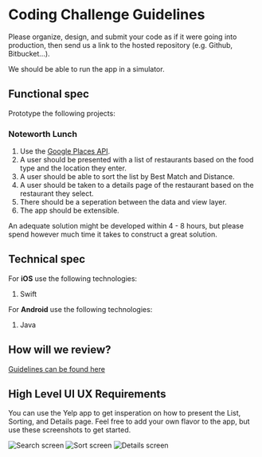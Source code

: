 Coding Challenge Guidelines
===========================

Please organize, design, and submit your code as if it were going into production,
then send us a link to the hosted repository (e.g. Github, Bitbucket...).

We should be able to run the app in a simulator.

Functional spec
---------------

Prototype the following projects:

### Noteworth Lunch

1. Use the [Google Places API](https://developers.google.com/places/web-service/intro).
2. A user should be presented with a list of restaurants based on the food type
and the location they enter.
3. A user should be able to sort the list by Best Match and Distance.
4. A user should be taken to a details page of the restaurant based on the restaurant
they select.
5. There should be a seperation between the data and view layer.
6. The app should be extensible. 

An adequate solution might be developed within 4 - 8 hours, but please spend however much time it takes to construct a great solution.

Technical spec
--------------

For **iOS** use the following technologies:

1. Swift

For **Android** use the following technologies:
1. Java

How will we review?
-------------------

[Guidelines can be found here](https://github.com/datamindedsolutions/coding-challenge)

High Level UI UX Requirements
-----------------------------

You can use the Yelp app to get insperation on how to present the List, 
Sorting, and Details page. Feel free to add your own flavor to the app, but use 
these screenshots to get started.

![Search screen](images/search.jpg) ![Sort screen](images/sort.jpg) ![Details screen](images/details.jpg)

